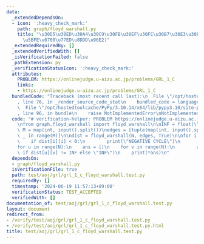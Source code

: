 ```yaml
---
data:
  _extendedDependsOn:
  - icon: ':heavy_check_mark:'
    path: graph/floyd_warshall.py
    title: "\u30D5\u30ED\u30A4\u30C9\u30FB\u30EF\u30FC\u30B7\u30E3\u30EB(\u5168\u70B9\
      \u5BFE\u6700\u77ED\u8DDD\u96E2)"
  _extendedRequiredBy: []
  _extendedVerifiedWith: []
  _isVerificationFailed: false
  _pathExtension: py
  _verificationStatusIcon: ':heavy_check_mark:'
  attributes:
    PROBLEM: https://onlinejudge.u-aizu.ac.jp/problems/GRL_1_C
    links:
    - https://onlinejudge.u-aizu.ac.jp/problems/GRL_1_C
  bundledCode: "Traceback (most recent call last):\n  File \"/opt/hostedtoolcache/PyPy/3.10.14/x64/lib/pypy3.10/site-packages/onlinejudge_verify/documentation/build.py\"\
    , line 76, in _render_source_code_stat\n    bundled_code = language.bundle(\n\
    \  File \"/opt/hostedtoolcache/PyPy/3.10.14/x64/lib/pypy3.10/site-packages/onlinejudge_verify/languages/python.py\"\
    , line 96, in bundle\n    raise NotImplementedError\nNotImplementedError\n"
  code: "# verification-helper: PROBLEM https://onlinejudge.u-aizu.ac.jp/problems/GRL_1_C\n\
    \nfrom graph.floyd_warshall import floyd_warshall\n\nINF = float(\"inf\")\nN,\
    \ M = map(int, input().split())\nedges = [tuple(map(int, input().split())) for\
    \ _ in range(M)]\n\ndist = floyd_warshall(N, edges, True)\n\nfor i in range(N):\n\
    \    if dist[i][i] < 0:\n        print(\"NEGATIVE CYCLE\")\n        exit()\n\n\
    for u in range(N):\n    ans = []\n    for v in range(N):\n        ans.append(dist[u][v]\
    \ if dist[u][v] != INF else \"INF\")\n    print(*ans)\n"
  dependsOn:
  - graph/floyd_warshall.py
  isVerificationFile: true
  path: test/aoj/grl/grl_1_c_floyd_warshall.test.py
  requiredBy: []
  timestamp: '2024-06-19 11:57:13+09:00'
  verificationStatus: TEST_ACCEPTED
  verifiedWith: []
documentation_of: test/aoj/grl/grl_1_c_floyd_warshall.test.py
layout: document
redirect_from:
- /verify/test/aoj/grl/grl_1_c_floyd_warshall.test.py
- /verify/test/aoj/grl/grl_1_c_floyd_warshall.test.py.html
title: test/aoj/grl/grl_1_c_floyd_warshall.test.py
---
```

